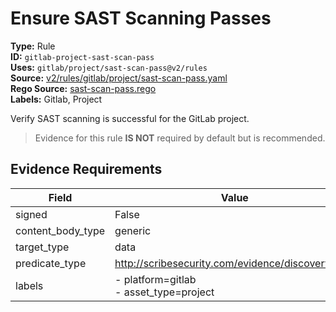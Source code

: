 # Ensure SAST Scanning Passes  
**Type:** Rule  
**ID:** `gitlab-project-sast-scan-pass`  
**Uses:** `gitlab/project/sast-scan-pass@v2/rules`  
**Source:** [v2/rules/gitlab/project/sast-scan-pass.yaml](https://github.com/scribe-public/sample-policies/v2/rules/gitlab/project/sast-scan-pass.yaml)  
**Rego Source:** [sast-scan-pass.rego](https://github.com/scribe-public/sample-policies/v2/rules/gitlab/project/sast-scan-pass.rego)  
**Labels:** Gitlab, Project  

Verify SAST scanning is successful for the GitLab project.

> Evidence for this rule **IS NOT** required by default but is recommended.


## Evidence Requirements  
| Field | Value |
|-------|-------|
| signed | False |
| content_body_type | generic |
| target_type | data |
| predicate_type | http://scribesecurity.com/evidence/discovery/v0.1 |
| labels | - platform=gitlab<br>- asset_type=project |

